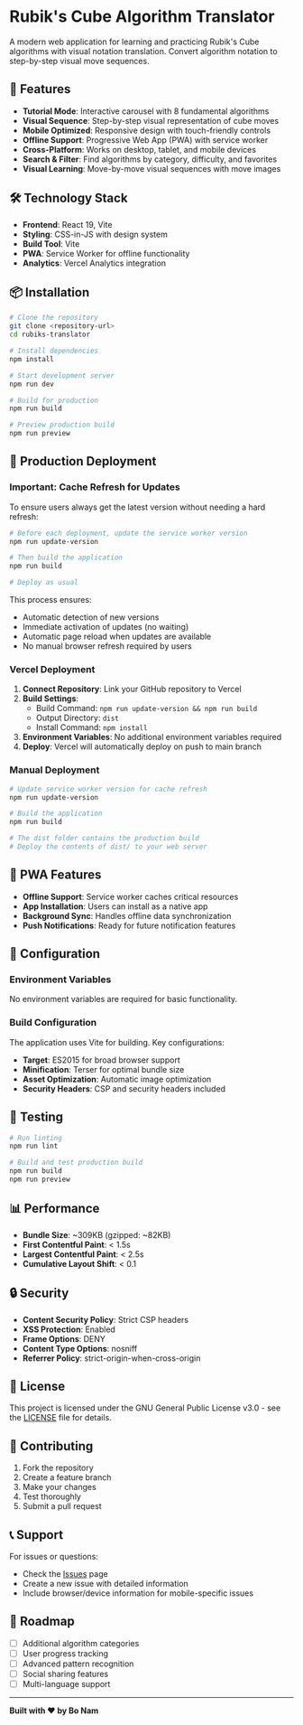 # Rubik's Cube Algorithm Translator

A modern web application for learning and practicing Rubik's Cube algorithms with visual notation translation. Convert algorithm notation to step-by-step visual move sequences.

## 🚀 Features

- **Tutorial Mode**: Interactive carousel with 8 fundamental algorithms
- **Visual Sequence**: Step-by-step visual representation of cube moves
- **Mobile Optimized**: Responsive design with touch-friendly controls
- **Offline Support**: Progressive Web App (PWA) with service worker
- **Cross-Platform**: Works on desktop, tablet, and mobile devices
- **Search & Filter**: Find algorithms by category, difficulty, and favorites
- **Visual Learning**: Move-by-move visual sequences with move images

## 🛠️ Technology Stack

- **Frontend**: React 19, Vite
- **Styling**: CSS-in-JS with design system
- **Build Tool**: Vite
- **PWA**: Service Worker for offline functionality
- **Analytics**: Vercel Analytics integration

## 📦 Installation

```bash
# Clone the repository
git clone <repository-url>
cd rubiks-translator

# Install dependencies
npm install

# Start development server
npm run dev

# Build for production
npm run build

# Preview production build
npm run preview
```

## 🚀 Production Deployment

### Important: Cache Refresh for Updates

To ensure users always get the latest version without needing a hard refresh:

```bash
# Before each deployment, update the service worker version
npm run update-version

# Then build the application
npm run build

# Deploy as usual
```

This process ensures:
- Automatic detection of new versions
- Immediate activation of updates (no waiting)
- Automatic page reload when updates are available
- No manual browser refresh required by users

### Vercel Deployment

1. **Connect Repository**: Link your GitHub repository to Vercel
2. **Build Settings**: 
   - Build Command: `npm run update-version && npm run build`
   - Output Directory: `dist`
   - Install Command: `npm install`
3. **Environment Variables**: No additional environment variables required
4. **Deploy**: Vercel will automatically deploy on push to main branch

### Manual Deployment

```bash
# Update service worker version for cache refresh
npm run update-version

# Build the application
npm run build

# The dist folder contains the production build
# Deploy the contents of dist/ to your web server
```

## 📱 PWA Features

- **Offline Support**: Service worker caches critical resources
- **App Installation**: Users can install as a native app
- **Background Sync**: Handles offline data synchronization
- **Push Notifications**: Ready for future notification features

## 🔧 Configuration

### Environment Variables

No environment variables are required for basic functionality.

### Build Configuration

The application uses Vite for building. Key configurations:

- **Target**: ES2015 for broad browser support
- **Minification**: Terser for optimal bundle size
- **Asset Optimization**: Automatic image optimization
- **Security Headers**: CSP and security headers included

## 🧪 Testing

```bash
# Run linting
npm run lint

# Build and test production build
npm run build
npm run preview
```

## 📊 Performance

- **Bundle Size**: ~309KB (gzipped: ~82KB)
- **First Contentful Paint**: < 1.5s
- **Largest Contentful Paint**: < 2.5s
- **Cumulative Layout Shift**: < 0.1

## 🔒 Security

- **Content Security Policy**: Strict CSP headers
- **XSS Protection**: Enabled
- **Frame Options**: DENY
- **Content Type Options**: nosniff
- **Referrer Policy**: strict-origin-when-cross-origin

## 📝 License

This project is licensed under the GNU General Public License v3.0 - see the [LICENSE](LICENSE) file for details.

## 🤝 Contributing

1. Fork the repository
2. Create a feature branch
3. Make your changes
4. Test thoroughly
5. Submit a pull request

## 📞 Support

For issues or questions:
- Check the [Issues](https://github.com/your-repo/issues) page
- Create a new issue with detailed information
- Include browser/device information for mobile-specific issues

## 🎯 Roadmap

- [ ] Additional algorithm categories
- [ ] User progress tracking
- [ ] Advanced pattern recognition
- [ ] Social sharing features
- [ ] Multi-language support

---

**Built with ❤️ by Bo Nam**